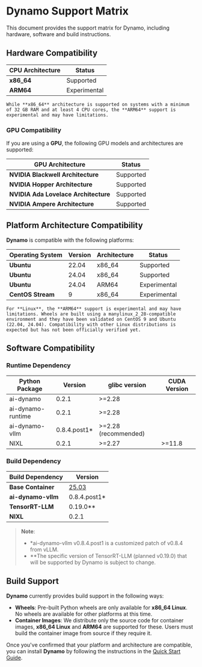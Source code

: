 # Dynamo Support Matrix

This document provides the support matrix for Dynamo, including hardware, software and build instructions.

## Hardware Compatibility


| **CPU Architecture**  | **Status**    |
|-----------------------|---------------|
| **x86_64**            | Supported     |
| **ARM64**             | Experimental  |

```{note}
While **x86_64** architecture is supported on systems with a minimum of 32 GB RAM and at least 4 CPU cores, the **ARM64** support is experimental and may have limitations.
```

### GPU Compatibility

If you are using a **GPU**, the following GPU models and architectures are supported:

| **GPU Architecture**                | **Status**    |
|-------------------------------------|---------------|
| **NVIDIA Blackwell Architecture**   | Supported     |
| **NVIDIA Hopper Architecture**      | Supported     |
| **NVIDIA Ada Lovelace Architecture**| Supported     |
| **NVIDIA Ampere Architecture**      | Supported     |

## Platform Architecture Compatibility

**Dynamo** is compatible with the following platforms:

| **Operating System** | **Version** | **Architecture** | **Status**   |
|----------------------|-------------|------------------|--------------|
| **Ubuntu**           | 22.04       | x86_64           | Supported    |
| **Ubuntu**           | 24.04       | x86_64           | Supported    |
| **Ubuntu**           | 24.04       | ARM64            | Experimental |
| **CentOS Stream**    | 9           | x86_64           | Experimental |

```{note}
For **Linux**, the **ARM64** support is experimental and may have limitations. Wheels are built using a manylinux_2_28-compatible environment and they have been validated on CentOS 9 and Ubuntu (22.04, 24.04). Compatibility with other Linux distributions is expected but has not been officially verified yet.
```

## Software Compatibility
### Runtime Dependency
| **Python Package** | **Version**   | glibc version        | CUDA Version |
|--------------------|---------------|----------------------|--------------|
| ai-dynamo          |    0.2.1      |     >=2.28           |              |
| ai-dynamo-runtime  |    0.2.1      |     >=2.28           |              |
| ai-dynamo-vllm     |  0.8.4.post1* | >=2.28 (recommended) |                    |
| NIXL               |    0.2.1      |     >=2.27           | >=11.8      |

### Build Dependency
| **Build Dependency** | **Version** |
|----------------------|-------------|
| **Base Container**   |    [25.03](https://catalog.ngc.nvidia.com/orgs/nvidia/containers/cuda-dl-base/tags)    |
| **ai-dynamo-vllm**   |0.8.4.post1* |
| **TensorRT-LLM**     |    0.19.0** |
| **NIXL**             |    0.2.1    |

> **Note**:
> - *ai-dynamo-vllm v0.8.4.post1 is a customized patch of v0.8.4 from vLLM.
> - **The specific version of TensorRT-LLM (planned v0.19.0) that will be supported by Dynamo is subject to change.


## Build Support
**Dynamo** currently provides build support in the following ways:

- **Wheels**: Pre-built Python wheels are only available for **x86_64 Linux**. No wheels are available for other platforms at this time.
- **Container Images**: We distribute only the source code for container images, **x86_64 Linux** and **ARM64** are supported for these. Users must build the container image from source if they require it.

Once you've confirmed that your platform and architecture are compatible, you can install **Dynamo** by following the instructions in the [Quick Start Guide](https://github.com/ai-dynamo/dynamo/blob/main/README.md#installation).